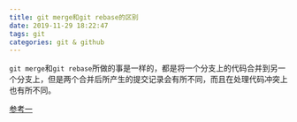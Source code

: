 ```yaml
---
title: git merge和git rebase的区别
date: 2019-11-29 18:22:47
tags: git
categories: git & github
---
```

`git merge`和`git rebase`所做的事是一样的，都是将一个分支上的代码合并到另一个分支上，但是两个合并后所产生的提交记录会有所不同，而且在处理代码冲突上也有所不同。
<!-- more -->
[参考一][1]

[1]: https://www.html.cn/archives/10077